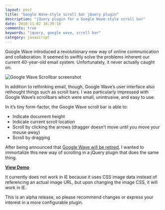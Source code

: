 ```yaml
---
layout: post
title: "Google Wave-style scroll bar jQuery plugin"
description: "jQuery plugin for a Google Wave-style scroll bar"
date: 2010-11-02 16:39:18
comments: true
keywords: "jquery, google wave, scroll bar"
category: javascript
---
```


Google Wave introduced a revolutionary new way of online communication and collaboration. It seemed to swiftly solve 
the problems inherent our current 40-year-old email system. Unfortunately, it never actually caught on.

![Google Wave Scrollbar screenshot](/images/scrollbar.png "Google Wave Scrollbar")

In addition to rethinking email, though, Google Wave’s user interface also rethought things such as scroll bars. 
I was particularly impressed with Google Wave’s scrollbars which were small, unintrusive, and easy to use.

In it’s tiny form-factor, the Google Wave scroll bar is able to:

*   Indicate document height
*   Indicate current scroll location
*   Scroll by clicking the arrows (dragger doesn’t move until you move your mouse away)
*   Scroll by dragging

After being announced that [Google Wave will be retired](http://googleblog.blogspot.com/2010/08/update-on-google-wave.html), 
I wanted to immortalize this new way of scrolling in a jQuery plugin that does the same thing.

[**View Demo**](https://konrness.github.io/google-wave-scrollbar/)

It currently does not work in IE because it uses CSS image data instead of referencing an actual image URL, but upon 
changing the image CSS, it will work in IE.

This is an alpha release, so please recommend changes or express your interest in a more configurable plugin.